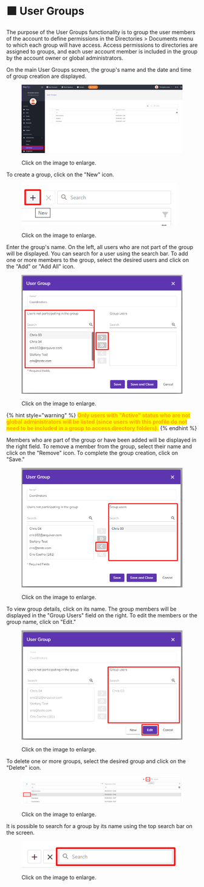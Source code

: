 # 🟪 User Groups

The purpose of the User Groups functionality is to group the user members of the account to define permissions in the Directories > Documents menu to which each group will have access. Access permissions to directories are assigned to groups, and each user account member is included in the group by the account owner or global administrators.&#x20;

On the main User Groups screen, the group's name and the date and time of group creation are displayed.&#x20;

<figure><img src="../../.gitbook/assets/01 (14).png" alt=""><figcaption><p>Click on the image to enlarge.</p></figcaption></figure>

To create a group, click on the "New" icon.&#x20;

<figure><img src="../../.gitbook/assets/02 (14).png" alt=""><figcaption><p>Click on the image to enlarge.</p></figcaption></figure>

Enter the group's name. On the left, all users who are not part of the group will be displayed. You can search for a user using the search bar. To add one or more members to the group, select the desired users and click on the "Add" or "Add All" icon.&#x20;

<figure><img src="../../.gitbook/assets/03 (13).png" alt=""><figcaption><p>Click on the image to enlarge.</p></figcaption></figure>

{% hint style="warning" %}
<mark style="color:orange;">**Only users with "Active" status who are not global administrators will be listed (since users with this profile do not need to be included in a group to access directory folders).**</mark>&#x20;
{% endhint %}

Members who are part of the group or have been added will be displayed in the right field. To remove a member from the group, select their name and click on the "Remove" icon. To complete the group creation, click on "Save."&#x20;

<figure><img src="../../.gitbook/assets/04 (13).png" alt=""><figcaption><p>Click on the image to enlarge.</p></figcaption></figure>

To view group details, click on its name. The group members will be displayed in the "Group Users" field on the right. To edit the members or the group name, click on "Edit."&#x20;

<figure><img src="../../.gitbook/assets/05 (14).png" alt=""><figcaption><p>Click on the image to enlarge.</p></figcaption></figure>

To delete one or more groups, select the desired group and click on the "Delete" icon.&#x20;

<figure><img src="../../.gitbook/assets/06 (12).png" alt=""><figcaption><p>Click on the image to enlarge.</p></figcaption></figure>

It is possible to search for a group by its name using the top search bar on the screen.&#x20;

<figure><img src="../../.gitbook/assets/07 (13).png" alt=""><figcaption><p>Click on the image to enlarge.</p></figcaption></figure>
